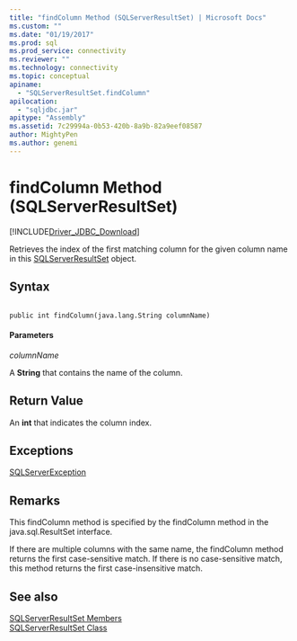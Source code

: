 ```yaml
---
title: "findColumn Method (SQLServerResultSet) | Microsoft Docs"
ms.custom: ""
ms.date: "01/19/2017"
ms.prod: sql
ms.prod_service: connectivity
ms.reviewer: ""
ms.technology: connectivity
ms.topic: conceptual
apiname: 
  - "SQLServerResultSet.findColumn"
apilocation: 
  - "sqljdbc.jar"
apitype: "Assembly"
ms.assetid: 7c29994a-0b53-420b-8a9b-82a9eef08587
author: MightyPen
ms.author: genemi
---
```

# findColumn Method (SQLServerResultSet)
[!INCLUDE[Driver_JDBC_Download](../../../includes/driver_jdbc_download.md)]

  Retrieves the index of the first matching column for the given column name in this [SQLServerResultSet](../../../connect/jdbc/reference/sqlserverresultset-class.md) object.  
  
## Syntax  
  
```  
  
public int findColumn(java.lang.String columnName)  
```  
  
#### Parameters  
 *columnName*  
  
 A **String** that contains the name of the column.  
  
## Return Value  
 An **int** that indicates the column index.  
  
## Exceptions  
 [SQLServerException](../../../connect/jdbc/reference/sqlserverexception-class.md)  
  
## Remarks  
 This findColumn method is specified by the findColumn method in the java.sql.ResultSet interface.  
  
 If there are multiple columns with the same name, the findColumn method returns the first case-sensitive match. If there is no case-sensitive match, this method returns the first case-insensitive match.  
  
## See also  
 [SQLServerResultSet Members](../../../connect/jdbc/reference/sqlserverresultset-members.md)   
 [SQLServerResultSet Class](../../../connect/jdbc/reference/sqlserverresultset-class.md)  
  
  
